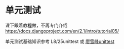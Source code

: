 单元测试
===
课下跟着教程做，不再专门介绍
https://docs.djangoproject.com/en/2.1/intro/tutorial05/

单元测试基础知识参考
L8/25unittest 
或 [廖雪峰unittest](https://www.liaoxuefeng.com/wiki/001374738125095c955c1e6d8bb493182103fac9270762a000/00140137128705556022982cfd844b38d050add8565dcb9000)